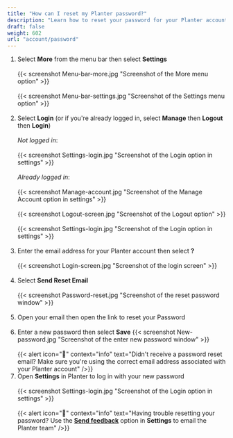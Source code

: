 ```yaml
---
title: "How can I reset my Planter password?"
description: "Learn how to reset your password for your Planter account"
draft: false
weight: 602
url: "account/password"
---
```


1. Select **More** from the menu bar then select **Settings**<br /><br />
{{< screenshot Menu-bar-more.jpg "Screenshot of the More menu option" >}}<br /><br />
{{< screenshot Menu-bar-settings.jpg "Screenshot of the Settings menu option" >}}<br /><br />
2. Select **Login** (or if you're already logged in, select **Manage** then **Logout** then **Login**)<br /><br />
*Not logged in*:<br /><br />
{{< screenshot Settings-login.jpg "Screenshot of the Login option in settings" >}}<br /><br />
*Already logged in*:<br /><br />
{{< screenshot Manage-account.jpg "Screenshot of the Manage Account option in settings" >}}<br /><br />
{{< screenshot Logout-screen.jpg "Screenshot of the Logout option" >}}<br /><br />
{{< screenshot Settings-login.jpg "Screenshot of the Login option in settings" >}}<br /><br />
3. Enter the email address for your Planter account then select **?**<br /><br />
{{< screenshot Login-screen.jpg "Screenshot of the login screen" >}}<br /><br />
4. Select **Send Reset Email**<br /><br />
{{< screenshot Password-reset.jpg "Screenshot of the reset password window" >}}<br /><br />
5. Open your email then open the link to reset your Password<br /><br />
6. Enter a new password then select **Save**
{{< screenshot New-password.jpg "Screenshot of the enter new password window" >}}<br /><br />
{{< alert icon="🥕" context="info" text="Didn't receive a password reset email? Make sure you're using the correct email address associated with your Planter account" />}}
7. Open **Settings** in Planter to log in with your new password<br /><br />
{{< screenshot Settings-login.jpg "Screenshot of the Login option in settings" >}}<br /><br />
{{< alert icon="🍓" context="info" text="Having trouble resetting your password? Use the [**Send feedback**](../../connect/contact-us/#send-feedback-contact-support) option in **Settings** to email the Planter team" />}}
